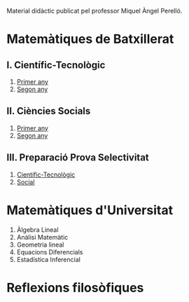 Material didàctic publicat pel professor Miquel Àngel Perelló.

# Matemàtiques de Batxillerat

## I. Científic-Tecnològic

1. [Primer any](https://github.com/maperello/1batciencies/blob/gh-pages/index.md)
2. [Segon any](https://github.com/maperello/2batciencies/blob/gh-pages/index.md)

## II. Ciències Socials

1. [Primer any](https://github.com/maperello/1batsocial/blob/gh-pages/index.md)
2. [Segon any](https://github.com/maperello/2batsocial/blob/gh-pages/index.md)

## III. Preparació Prova Selectivitat

1. [Científic-Tecnològic](https://github.com/maperello/selecien/blob/gh-pages/index.md)
2. [Social](https://github.com/maperello/selecsoc/blob/gh-pages/index.md)

# Matemàtiques d'Universitat

1. Àlgebra Lineal
2. Anàlisi Matemàtic
3. Geometria lineal
4. Equacions Diferencials
5. Estadística Inferencial

# Reflexions filosòfiques
